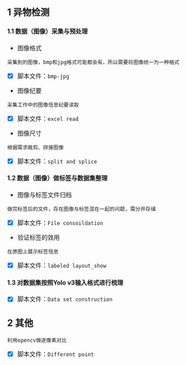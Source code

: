 ## 1 异物检测

#### 1.1 数据（图像）采集与预处理

* 图像格式
```
采集到的图像，bmp和jpg格式可能都会有，所以需要将图像统一为一种格式
```
- [x] 脚本文件：`bmp-jpg`

* 图像纪要
```
采集工作中的图像信息纪要读取
```
- [x] 脚本文件：`excel read`

* 图像尺寸
```
根据需求裁剪、拼接图像
```
- [x] 脚本文件：`split and splice`

#### 1.2 数据（图像）做标签与数据集整理

* 图像与标签文件归档
```
做完标签后的文件，存在图像与标签混在一起的问题，需分开存储
```
- [x] 脚本文件：`File consoildation`

* 验证标签的效用
```
在原图上展示标签信息
```
- [x] 脚本文件：`labeled layout_show`

#### 1.3 对数据集按照Yolo v3输入格式进行梳理

- [x] 脚本文件：`Data set construction`

## 2 其他

```
利用opencv做逐像素对比
```
- [x] 脚本文件：`Different point`